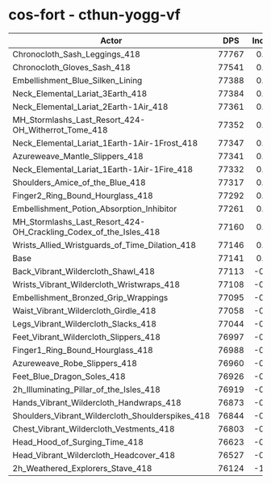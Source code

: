 # cos-fort - cthun-yogg-vf
| Actor | DPS | Increase |
|---|:---:|:---:|
|Chronocloth_Sash_Leggings_418|77767|0.81%|
|Chronocloth_Gloves_Sash_418|77541|0.52%|
|Embellishment_Blue_Silken_Lining|77388|0.32%|
|Neck_Elemental_Lariat_3Earth_418|77384|0.32%|
|Neck_Elemental_Lariat_2Earth-1Air_418|77361|0.29%|
|MH_Stormlashs_Last_Resort_424-OH_Witherrot_Tome_418|77352|0.27%|
|Neck_Elemental_Lariat_1Earth-1Air-1Frost_418|77347|0.27%|
|Azureweave_Mantle_Slippers_418|77341|0.26%|
|Neck_Elemental_Lariat_1Earth-1Air-1Fire_418|77332|0.25%|
|Shoulders_Amice_of_the_Blue_418|77317|0.23%|
|Finger2_Ring_Bound_Hourglass_418|77292|0.20%|
|Embellishment_Potion_Absorption_Inhibitor|77261|0.16%|
|MH_Stormlashs_Last_Resort_424-OH_Crackling_Codex_of_the_Isles_418|77160|0.02%|
|Wrists_Allied_Wristguards_of_Time_Dilation_418|77146|0.01%|
|Base|77141|0.00%|
|Back_Vibrant_Wildercloth_Shawl_418|77113|-0.04%|
|Wrists_Vibrant_Wildercloth_Wristwraps_418|77108|-0.04%|
|Embellishment_Bronzed_Grip_Wrappings|77095|-0.06%|
|Waist_Vibrant_Wildercloth_Girdle_418|77058|-0.11%|
|Legs_Vibrant_Wildercloth_Slacks_418|77044|-0.13%|
|Feet_Vibrant_Wildercloth_Slippers_418|76997|-0.19%|
|Finger1_Ring_Bound_Hourglass_418|76988|-0.20%|
|Azureweave_Robe_Slippers_418|76960|-0.23%|
|Feet_Blue_Dragon_Soles_418|76926|-0.28%|
|2h_Illuminating_Pillar_of_the_Isles_418|76919|-0.29%|
|Hands_Vibrant_Wildercloth_Handwraps_418|76873|-0.35%|
|Shoulders_Vibrant_Wildercloth_Shoulderspikes_418|76844|-0.39%|
|Chest_Vibrant_Wildercloth_Vestments_418|76803|-0.44%|
|Head_Hood_of_Surging_Time_418|76623|-0.67%|
|Head_Vibrant_Wildercloth_Headcover_418|76527|-0.80%|
|2h_Weathered_Explorers_Stave_418|76124|-1.32%|
